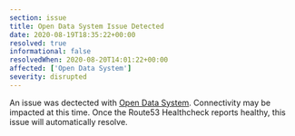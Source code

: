 ```yaml
---
section: issue
title: Open Data System Issue Detected
date: 2020-08-19T18:35:22+00:00
resolved: true
informational: false
resolvedWhen: 2020-08-20T14:01:22+00:00
affected: ['Open Data System']
severity: disrupted
---
```

An issue was dectected with [Open Data System](https://data.sba.gov).  Connectivity may be impacted at this time.  Once the Route53 Healthcheck reports healthy, this issue will automatically resolve.
